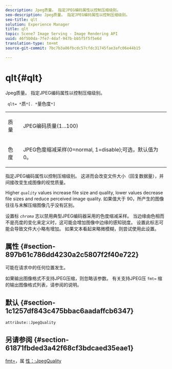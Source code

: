 ```yaml
---
description: Jpeg质量。 指定JPEG编码属性以控制压缩级别。
seo-description: Jpeg质量。 指定JPEG编码属性以控制压缩级别。
seo-title: qlt
solution: Experience Manager
title: qlt
topic: Scene7 Image Serving - Image Rendering API
uuid: 46f5b0da-7fe7-4daf-947b-bb5f5f5f5e6d
translation-type: tm+mt
source-git-commit: 7bc7b3a86fbcdc57cfdc31745fae3afc06e44b15

---
```



# qlt{#qlt}

Jpeg质量。 指定JPEG编码属性以控制压缩级别。

` qlt= *`质`*[. *`量色度`*]`

<table id="simpletable_A245B6A3D2374A6A89DE63A5621CFEC0"> 
 <tr class="strow"> 
  <td class="stentry"> <p> <span class="varname"> 质量 </span> </p> </td> 
  <td class="stentry"> <p>JPEG编码质量(1...100) </p> </td> 
 </tr> 
 <tr class="strow"> 
  <td class="stentry"> <p> <span class="varname"> 色度 </span> </p> </td> 
  <td class="stentry"> <p>JPEG色度缩减采样(0=normal, 1=disable);可选，默认值为0。 </p> </td> 
 </tr> 
</table>

指定JPEG编码属性以控制压缩级别。 这进而会改变文件大小（回复数据量），并间接改变生成图像的视觉质量。

Higher *`quality`* values increase file size and quality, lower values decrease file sizes and reduce perceived image quality. 如果值大于 90，所产生的图像往往与未解压缩图像几乎没有区别。

设置标 *`chroma`* 志以禁用典型JPEG编码器采用的色度缩减采样。 当边缘由色相而不是亮度的变化来定义时，这可能会增加图像中边缘的感知锐度。 设置此标志可能会导致文件大小略有增加。 如果文本看起来略微模糊，则尝试使用此设置。

## 属性 {#section-897b61c786dd4230a2c5807f2f40e722}

可能在请求中的任何位置发生。

如果输出图像格式不支持JPEG压缩，则忽略该参数。 有关支持JPEG压 `fmt=` 缩的输出图像格式列表，请参阅的说明。

## 默认 {#section-1c1257df843c475bbac6aadaffcb6347}

`attribute::JpegQuality`

## 另请参阅 {#section-61871fbded3a42f68cf3bdcaed35eae1}

[fmt=](../../../../../ir-api/http-protocol/image-rendering-api-ref/c-ir-http-protocol-ref/c-ir-http-protocol-command-reference/r-ir-fmt.md#reference-4c743f67d56b47c5b774fcc900ff758c)，属 [性：:JpegQuality](../../../../../ir-api/material-cat/image-rendering-api-ref/c-ir-material-catalog/c-ir-attributes-reference/r-ir-jpegquality.md#reference-d86fc5ad18bb436891efdbe1f98fea50)
